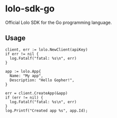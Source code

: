 # lolo-sdk-go
Official Lolo SDK for the Go programming language.

## Usage
```
client, err := lolo.NewClient(apiKey)
if err != nil {
  log.Fatalf("fatal: %s\n", err)
}

app := lolo.App{
  Name: "My app",
  Description: "Hello Gopher!",
}

err = client.CreateApp(&app)
if (err != nil) {
  log.Fatalf("fatal: %s\n", err)
}
log.Printf("Created app %s", app.Id);
```
